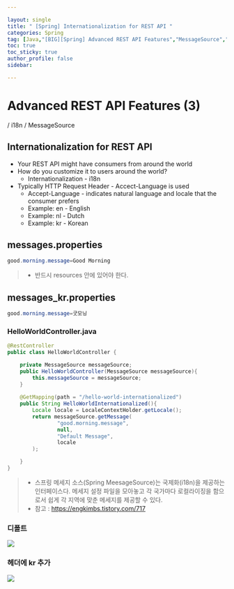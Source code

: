 ```yaml
---

layout: single
title: " [Spring] Internationalization for REST API "
categories: Spring
tag: [Java,"[BIG][Spring] Advanced REST API Features","MessageSource","i18n"]
toc: true
toc_sticky: true
author_profile: false
sidebar:

---
```

# Advanced REST API Features (3)

/ i18n / MessageSource

## Internationalization for REST API
- Your REST API might have consumers from around the world
- How do you customize it to users around the world?
	- Internationalization - i18n
- Typically HTTP Request Header - Accect-Language is used
	- Accept-Language - indicates natural language and locale that the consumer prefers
	- Example: en - English
	- Example: nl - Dutch
	- Example: kr - Korean

## messages.properties
```java
good.morning.message=Good Morning
```
>- 반드시 resources 안에 있어야 한다.
## messages_kr.properties
```java
good.morning.message=굿모닝
```

### HelloWorldController.java
```java
@RestController
public class HelloWorldController {

    private MessageSource messageSource;
    public HelloWorldController(MessageSource messageSource){
        this.messageSource = messageSource;
    }
    
    @GetMapping(path = "/hello-world-internationalized")
    public String HelloWorldInternationalized(){
        Locale locale = LocaleContextHolder.getLocale();
        return messageSource.getMessage(
                "good.morning.message",
                null,
                "Default Message",
                locale
        );

    }
}
```
>- 스프링 메세지 소스(Spring MeesageSource)는 국제화(i18n)을 제공하는 인터페이스다. 메세지 설정 파일을 모아놓고 각 국가마다 로컬라이징을 함으로서 쉽게 각 지역에 맞춘 메세지를 제공할 수 있다. 
>- 참고 : https://engkimbs.tistory.com/717

### 디폴트
![](https://i.imgur.com/U1iKkIU.png)

### 헤더에 kr 추가
![](https://i.imgur.com/yO8Ctux.png)

